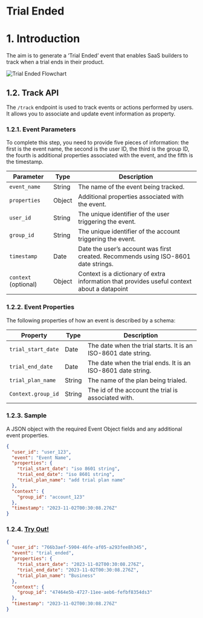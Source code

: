 # Trial Ended

# 1. Introduction

The aim is to generate a ‘Trial Ended’ event that enables SaaS builders to track when a trial ends in their product.

![Trial Ended Flowchart](/img/docs/events/trial_ended.png)

## 1.2. Track API

The `/track` endpoint is used to track events or actions performed by users. It allows you to associate and update event information as property.

### 1.2.1. Event Parameters

To complete this step, you need to provide five pieces of information: the first is the event name, the second is the user ID, the third is the group ID, the fourth is additional properties associated with the event, and the fifth is the timestamp.

| Parameter   | Type   | Description                                                  |
|-------------|--------|--------------------------------------------------------------|
| `event_name`| String | The name of the event being tracked.                         |
| `properties`| Object | Additional properties associated with the event.             |
| `user_id`   | String | The unique identifier of the user triggering the event.      |
| `group_id`  | String | The unique identifier of the account triggering the event.   |
| `timestamp` | Date   | Date the user’s account was first created. Recommends using ISO-8601 date strings. |
| `context` (optional) | Object | Context is a dictionary of extra information that provides useful context about a datapoint |

### 1.2.2. Event Properties

The following properties of how an event is described by a schema:

| Property         | Type   | Description                                            |
|------------------|--------|--------------------------------------------------------|
| `trial_start_date`| Date  | The date when the trial starts. It is an ISO-8601 date string. |
| `trial_end_date` | Date   | The date when the trial ends. It is an ISO-8601 date string. |
| `trial_plan_name`| String | The name of the plan being trialed.                    |
| `Context.group_id`| String | The id of the account the trial is associated with.    |

### 1.2.3. Sample

A JSON object with the required Event Object fields and any additional event properties.

```json
{
  "user_id": "user_123",
  "event": "Event Name",
  "properties": {
    "trial_start_date": "iso 8601 string",
    "trial_end_date": "iso 8601 string",
    "trial_plan_name": "add trial plan name"
  },
  "context": {
    "group_id": "account_123"
  },
  "timestamp": "2023-11-02T00:30:08.276Z"
}
```

### 1.2.4. [Try Out!](../../../../../integrate/public_apis/track)

```json
{
  "user_id": "766b3aef-5904-46fe-af05-a293fee8h345",
  "event": "trial_ended",
  "properties": {
    "trial_start_date": "2023-11-02T00:30:08.276Z",
    "trial_end_date": "2023-11-02T00:30:08.276Z",
    "trial_plan_name": "Business"
  },
  "context": {
    "group_id": "47464e5b-4727-11ee-aeb6-fefbf8354ds3"
  },
  "timestamp": "2023-11-02T00:30:08.276Z"
}
```
